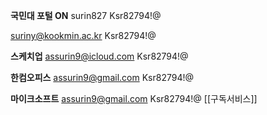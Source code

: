 **국민대 포털 ON**
surin827
Ksr82794!@

suriny@kookmin.ac.kr
Ksr82794!@

**스케치업**
assurin9@icloud.com
Ksr82794!@

**한컴오피스**
assurin9@gmail.com
Ksr82794!@

**마이크소프트**
assurin9@gmail.com
Ksr82794!@
[[구독서비스]]
